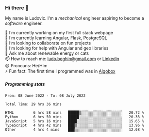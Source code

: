 ### Hi there 👋

My name is Ludovic. I'm a *mechanical* engineer aspiring to become a *software* engineer.

 🔭 I’m currently working on my first full stack webpage<br/>
 🌱 I’m currently learning Angular, Flask, PostgreSQL<br/>
 👯 I’m looking to collaborate on fun projects<br/>
 🤔 I’m looking for help with Angular and geo libraries<br/>
 💬 Ask me about renewable energy or cats<br/>
 📫 How to reach me: ludo.beghin@gmail.com or [Linkedin](https://www.linkedin.com/in/ludovic-beghin/)<br/>
 😄 Pronouns: He/Him<br/>
 ⚡ Fun fact: The first time I programmed was in [Algobox](https://fr.wikipedia.org/wiki/Algobox)<br/>

##### Programming stats
<!--START_SECTION:waka-->

```text
From: 08 June 2022 - To: 08 July 2022

Total Time: 29 hrs 36 mins

HTML         6 hrs 58 mins   █████▒░░░░░░░░░░░░░░░░░░░   20.72 %
Python       6 hrs 50 mins   █████░░░░░░░░░░░░░░░░░░░░   20.33 %
JavaScript   5 hrs 16 mins   ████░░░░░░░░░░░░░░░░░░░░░   15.65 %
TypeScript   4 hrs 42 mins   ███▒░░░░░░░░░░░░░░░░░░░░░   13.96 %
Other        4 hrs 4 mins    ███░░░░░░░░░░░░░░░░░░░░░░   12.08 %
```

<!--END_SECTION:waka-->
